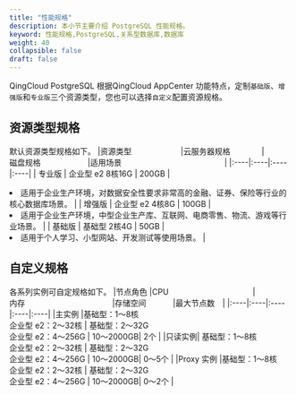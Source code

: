 ```yaml
---
title: "性能规格"
description: 本小节主要介绍 PostgreSQL 性能规格。 
keyword: 性能规格,PostgreSQL,关系型数据库,数据库
weight: 40
collapsible: false
draft: false
---
```



QingCloud PostgreSQL 根据QingCloud AppCenter 功能特点，定制`基础版`、`增强版`和`专业版`三个资源类型，您也可以选择`自定义`配置资源规格。

## 资源类型规格

默认资源类型规格如下。
|<span style="display:inline-block;width:140px">资源类型</span> |<span style="display:inline-block;width:140px">云服务器规格</span>|<span style="display:inline-block;width:140px">磁盘规格</span>|<span style="display:inline-block;width:240px">适用场景</span>|
|:----|:----|:----|:----|
|   专业版     | 企业型 e2 8核16G |   200GB | <li>适用于企业生产环境，对数据安全性要求非常高的金融、证券、保险等行业的核心数据库场景。   | 
|   增强版     | 企业型 e2  4核8G |   100GB | <li>适用于企业生产环境，中型企业生产库、互联网、电商零售、物流、游戏等行业场景。  | 
|   基础版     | 基础型  2核4G  |   50GB  | <li>适用于个人学习、小型网站、开发测试等使用场景。   | 

## 自定义规格

各系列实例可自定规格如下。
|<span style="display:inline-block;width:60px">节点角色</span>|<span style="display:inline-block;width:180px">CPU </span>|<span style="display:inline-block;width:180px">内存</span> |<span style="display:inline-block;width:100px">存储空间</span> |<span style="display:inline-block;width:80px">最大节点数</span> |
|:----|:----|:----|:----|:----|
|主实例	|基础型：1～8核 <br> 企业型 e2：2～32核  |   基础型：2～32G <br> 企业型 e2：4～256G   | 10～2000GB|	 2个  |
|只读实例| 基础型：1～8核 <br> 企业型 e2：2～32核  |   基础型：2～32G <br> 企业型 e2：4～256G   | 10～2000GB|	0～5个  |
|Proxy 实例	|基础型：1～8核 <br> 企业型 e2：2～32核  |   基础型：2～32G <br> 企业型 e2：4～256G   | 10～2000GB| 0～2个  |

